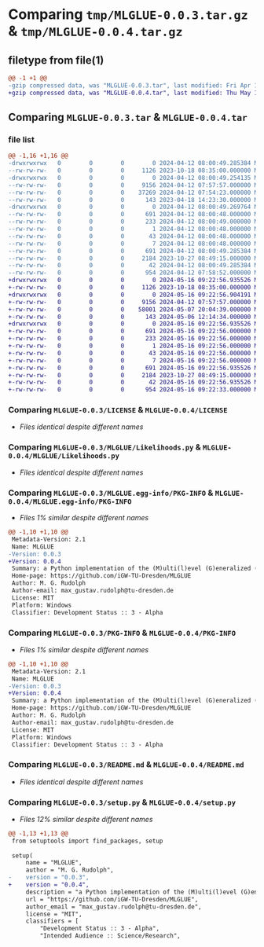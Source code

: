 # Comparing `tmp/MLGLUE-0.0.3.tar.gz` & `tmp/MLGLUE-0.0.4.tar.gz`

## filetype from file(1)

```diff
@@ -1 +1 @@
-gzip compressed data, was "MLGLUE-0.0.3.tar", last modified: Fri Apr 12 08:00:49 2024, max compression
+gzip compressed data, was "MLGLUE-0.0.4.tar", last modified: Thu May 16 09:22:56 2024, max compression
```

## Comparing `MLGLUE-0.0.3.tar` & `MLGLUE-0.0.4.tar`

### file list

```diff
@@ -1,16 +1,16 @@
-drwxrwxrwx   0        0        0        0 2024-04-12 08:00:49.285384 MLGLUE-0.0.3/
--rw-rw-rw-   0        0        0     1126 2023-10-18 08:35:00.000000 MLGLUE-0.0.3/LICENSE
-drwxrwxrwx   0        0        0        0 2024-04-12 08:00:49.254135 MLGLUE-0.0.3/MLGLUE/
--rw-rw-rw-   0        0        0     9156 2024-04-12 07:57:57.000000 MLGLUE-0.0.3/MLGLUE/Likelihoods.py
--rw-rw-rw-   0        0        0    37269 2024-04-12 07:54:23.000000 MLGLUE-0.0.3/MLGLUE/MLGLUE.py
--rw-rw-rw-   0        0        0      143 2023-04-18 14:23:30.000000 MLGLUE-0.0.3/MLGLUE/__init__.py
-drwxrwxrwx   0        0        0        0 2024-04-12 08:00:49.269764 MLGLUE-0.0.3/MLGLUE.egg-info/
--rw-rw-rw-   0        0        0      691 2024-04-12 08:00:48.000000 MLGLUE-0.0.3/MLGLUE.egg-info/PKG-INFO
--rw-rw-rw-   0        0        0      233 2024-04-12 08:00:49.000000 MLGLUE-0.0.3/MLGLUE.egg-info/SOURCES.txt
--rw-rw-rw-   0        0        0        1 2024-04-12 08:00:48.000000 MLGLUE-0.0.3/MLGLUE.egg-info/dependency_links.txt
--rw-rw-rw-   0        0        0       43 2024-04-12 08:00:48.000000 MLGLUE-0.0.3/MLGLUE.egg-info/requires.txt
--rw-rw-rw-   0        0        0        7 2024-04-12 08:00:48.000000 MLGLUE-0.0.3/MLGLUE.egg-info/top_level.txt
--rw-rw-rw-   0        0        0      691 2024-04-12 08:00:49.285384 MLGLUE-0.0.3/PKG-INFO
--rw-rw-rw-   0        0        0     2184 2023-10-27 08:49:15.000000 MLGLUE-0.0.3/README.md
--rw-rw-rw-   0        0        0       42 2024-04-12 08:00:49.285384 MLGLUE-0.0.3/setup.cfg
--rw-rw-rw-   0        0        0      954 2024-04-12 07:58:52.000000 MLGLUE-0.0.3/setup.py
+drwxrwxrwx   0        0        0        0 2024-05-16 09:22:56.935526 MLGLUE-0.0.4/
+-rw-rw-rw-   0        0        0     1126 2023-10-18 08:35:00.000000 MLGLUE-0.0.4/LICENSE
+drwxrwxrwx   0        0        0        0 2024-05-16 09:22:56.904191 MLGLUE-0.0.4/MLGLUE/
+-rw-rw-rw-   0        0        0     9156 2024-04-12 07:57:57.000000 MLGLUE-0.0.4/MLGLUE/Likelihoods.py
+-rw-rw-rw-   0        0        0    58001 2024-05-07 20:04:39.000000 MLGLUE-0.0.4/MLGLUE/MLGLUE.py
+-rw-rw-rw-   0        0        0      143 2024-05-06 12:14:34.000000 MLGLUE-0.0.4/MLGLUE/__init__.py
+drwxrwxrwx   0        0        0        0 2024-05-16 09:22:56.935526 MLGLUE-0.0.4/MLGLUE.egg-info/
+-rw-rw-rw-   0        0        0      691 2024-05-16 09:22:56.000000 MLGLUE-0.0.4/MLGLUE.egg-info/PKG-INFO
+-rw-rw-rw-   0        0        0      233 2024-05-16 09:22:56.000000 MLGLUE-0.0.4/MLGLUE.egg-info/SOURCES.txt
+-rw-rw-rw-   0        0        0        1 2024-05-16 09:22:56.000000 MLGLUE-0.0.4/MLGLUE.egg-info/dependency_links.txt
+-rw-rw-rw-   0        0        0       43 2024-05-16 09:22:56.000000 MLGLUE-0.0.4/MLGLUE.egg-info/requires.txt
+-rw-rw-rw-   0        0        0        7 2024-05-16 09:22:56.000000 MLGLUE-0.0.4/MLGLUE.egg-info/top_level.txt
+-rw-rw-rw-   0        0        0      691 2024-05-16 09:22:56.935526 MLGLUE-0.0.4/PKG-INFO
+-rw-rw-rw-   0        0        0     2184 2023-10-27 08:49:15.000000 MLGLUE-0.0.4/README.md
+-rw-rw-rw-   0        0        0       42 2024-05-16 09:22:56.935526 MLGLUE-0.0.4/setup.cfg
+-rw-rw-rw-   0        0        0      954 2024-05-16 09:22:33.000000 MLGLUE-0.0.4/setup.py
```

### Comparing `MLGLUE-0.0.3/LICENSE` & `MLGLUE-0.0.4/LICENSE`

 * *Files identical despite different names*

### Comparing `MLGLUE-0.0.3/MLGLUE/Likelihoods.py` & `MLGLUE-0.0.4/MLGLUE/Likelihoods.py`

 * *Files identical despite different names*

### Comparing `MLGLUE-0.0.3/MLGLUE.egg-info/PKG-INFO` & `MLGLUE-0.0.4/MLGLUE.egg-info/PKG-INFO`

 * *Files 1% similar despite different names*

```diff
@@ -1,10 +1,10 @@
 Metadata-Version: 2.1
 Name: MLGLUE
-Version: 0.0.3
+Version: 0.0.4
 Summary: a Python implementation of the (M)ulti(l)evel (G)eneralized (L)ikelihood (U)ncertainty (E)stimation (MLGLUE) algorithm and utility functions
 Home-page: https://github.com/iGW-TU-Dresden/MLGLUE
 Author: M. G. Rudolph
 Author-email: max_gustav.rudolph@tu-dresden.de
 License: MIT
 Platform: Windows
 Classifier: Development Status :: 3 - Alpha
```

### Comparing `MLGLUE-0.0.3/PKG-INFO` & `MLGLUE-0.0.4/PKG-INFO`

 * *Files 1% similar despite different names*

```diff
@@ -1,10 +1,10 @@
 Metadata-Version: 2.1
 Name: MLGLUE
-Version: 0.0.3
+Version: 0.0.4
 Summary: a Python implementation of the (M)ulti(l)evel (G)eneralized (L)ikelihood (U)ncertainty (E)stimation (MLGLUE) algorithm and utility functions
 Home-page: https://github.com/iGW-TU-Dresden/MLGLUE
 Author: M. G. Rudolph
 Author-email: max_gustav.rudolph@tu-dresden.de
 License: MIT
 Platform: Windows
 Classifier: Development Status :: 3 - Alpha
```

### Comparing `MLGLUE-0.0.3/README.md` & `MLGLUE-0.0.4/README.md`

 * *Files identical despite different names*

### Comparing `MLGLUE-0.0.3/setup.py` & `MLGLUE-0.0.4/setup.py`

 * *Files 12% similar despite different names*

```diff
@@ -1,13 +1,13 @@
 from setuptools import find_packages, setup
 
 setup(
     name = "MLGLUE",
     author = "M. G. Rudolph",
-    version = "0.0.3",
+    version = "0.0.4",
     description = "a Python implementation of the (M)ulti(l)evel (G)eneralized (L)ikelihood (U)ncertainty (E)stimation (MLGLUE) algorithm and utility functions",
     url = "https://github.com/iGW-TU-Dresden/MLGLUE",
     author_email = "max_gustav.rudolph@tu-dresden.de",
     license = "MIT",
     classifiers = [
         "Development Status :: 3 - Alpha",
         "Intended Audience :: Science/Research",
```

